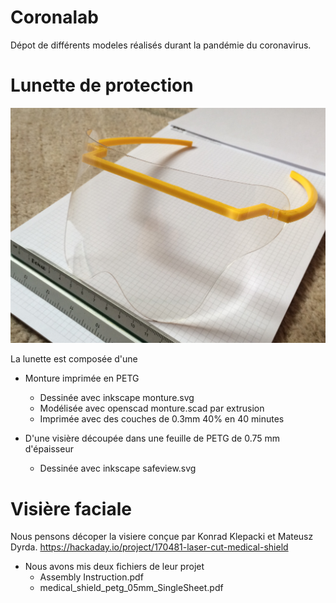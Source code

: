# Coronalab

Dépot de différents modeles réalisés durant la pandémie du coronavirus.

# Lunette de protection
![Lunette](https://github.com/FabLabChene20/fablabchene20.github.io/blob/master/images/Coronalab/front.JPG "Image Lunette")

La lunette est composée d'une 

 - Monture imprimée en PETG
	- Dessinée avec inkscape monture.svg
	- Modélisée avec openscad monture.scad par extrusion
	- Imprimée avec des couches de 0.3mm 40% en 40 minutes

- D'une visière découpée dans une feuille de PETG de 0.75 mm d'épaisseur
	- Dessinée avec inkscape safeview.svg
	

# Visière faciale

Nous pensons décoper la visiere conçue par Konrad Klepacki et Mateusz Dyrda.
https://hackaday.io/project/170481-laser-cut-medical-shield

- Nous avons mis deux fichiers de leur projet
	- Assembly Instruction.pdf
	- medical_shield_petg_05mm_SingleSheet.pdf
	


